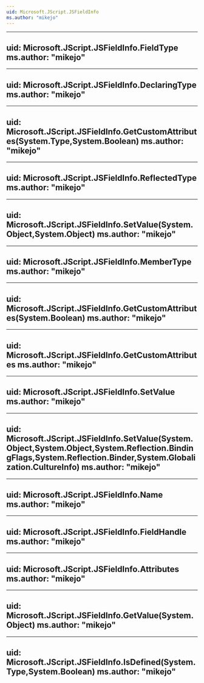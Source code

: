 ```yaml
---
uid: Microsoft.JScript.JSFieldInfo
ms.author: "mikejo"
---
```


---
uid: Microsoft.JScript.JSFieldInfo.FieldType
ms.author: "mikejo"
---

---
uid: Microsoft.JScript.JSFieldInfo.DeclaringType
ms.author: "mikejo"
---

---
uid: Microsoft.JScript.JSFieldInfo.GetCustomAttributes(System.Type,System.Boolean)
ms.author: "mikejo"
---

---
uid: Microsoft.JScript.JSFieldInfo.ReflectedType
ms.author: "mikejo"
---

---
uid: Microsoft.JScript.JSFieldInfo.SetValue(System.Object,System.Object)
ms.author: "mikejo"
---

---
uid: Microsoft.JScript.JSFieldInfo.MemberType
ms.author: "mikejo"
---

---
uid: Microsoft.JScript.JSFieldInfo.GetCustomAttributes(System.Boolean)
ms.author: "mikejo"
---

---
uid: Microsoft.JScript.JSFieldInfo.GetCustomAttributes
ms.author: "mikejo"
---

---
uid: Microsoft.JScript.JSFieldInfo.SetValue
ms.author: "mikejo"
---

---
uid: Microsoft.JScript.JSFieldInfo.SetValue(System.Object,System.Object,System.Reflection.BindingFlags,System.Reflection.Binder,System.Globalization.CultureInfo)
ms.author: "mikejo"
---

---
uid: Microsoft.JScript.JSFieldInfo.Name
ms.author: "mikejo"
---

---
uid: Microsoft.JScript.JSFieldInfo.FieldHandle
ms.author: "mikejo"
---

---
uid: Microsoft.JScript.JSFieldInfo.Attributes
ms.author: "mikejo"
---

---
uid: Microsoft.JScript.JSFieldInfo.GetValue(System.Object)
ms.author: "mikejo"
---

---
uid: Microsoft.JScript.JSFieldInfo.IsDefined(System.Type,System.Boolean)
ms.author: "mikejo"
---
